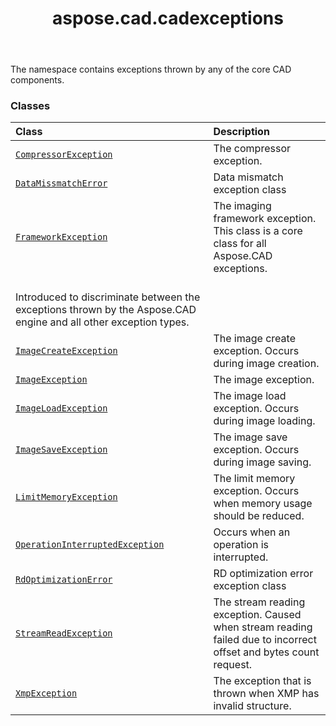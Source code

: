 ﻿---
title: aspose.cad.cadexceptions
second_title: Aspose.CAD for Python via .NET API References
description: 
type: docs
weight: 10
url: /aspose.cad.cadexceptions/
is_root: false
---

The namespace contains exceptions thrown by any of the core CAD components.

### Classes
| Class | Description |
| :- | :- |
| [`CompressorException`](/cad/python-net/aspose.cad.cadexceptions/compressorexception) | The compressor exception. |
| [`DataMissmatchError`](/cad/python-net/aspose.cad.cadexceptions/datamissmatcherror) | Data mismatch exception class |
| [`FrameworkException`](/cad/python-net/aspose.cad.cadexceptions/frameworkexception) | The imaging framework exception. This class is a core class for all Aspose.CAD exceptions.<br/>Introduced to discriminate between the exceptions thrown by the Aspose.CAD engine and all other exception types. |
| [`ImageCreateException`](/cad/python-net/aspose.cad.cadexceptions/imagecreateexception) | The image create exception. Occurs during image creation. |
| [`ImageException`](/cad/python-net/aspose.cad.cadexceptions/imageexception) | The image exception. |
| [`ImageLoadException`](/cad/python-net/aspose.cad.cadexceptions/imageloadexception) | The image load exception. Occurs during image loading. |
| [`ImageSaveException`](/cad/python-net/aspose.cad.cadexceptions/imagesaveexception) | The image save exception. Occurs during image saving. |
| [`LimitMemoryException`](/cad/python-net/aspose.cad.cadexceptions/limitmemoryexception) | The limit memory exception. Occurs when memory usage should be reduced. |
| [`OperationInterruptedException`](/cad/python-net/aspose.cad.cadexceptions/operationinterruptedexception) | Occurs when an operation is interrupted. |
| [`RdOptimizationError`](/cad/python-net/aspose.cad.cadexceptions/rdoptimizationerror) | RD optimization error exception class |
| [`StreamReadException`](/cad/python-net/aspose.cad.cadexceptions/streamreadexception) | The stream reading exception. Caused when stream reading failed due to incorrect offset and bytes count request. |
| [`XmpException`](/cad/python-net/aspose.cad.cadexceptions/xmpexception) | The exception that is thrown when XMP has invalid structure. |


